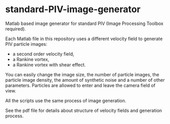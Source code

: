 # standard-PIV-image-generator
Matlab based image generator for standard PIV (Image Processing Toolbox required).

Each Matlab file in this repository uses a different velocity field to generate PIV particle images:
- a second order velocity field,
- a Rankine vortex,
- a Rankine vortex with shear effect.

You can easily change the image size, the number of particle images, the particle image density, the amount of synthetic noise and a number of other parameters. Particles are allowed to enter and leave the camera field of view.

All the scripts use the same process of image generation.

See the pdf file for details about structure of velocity fields and generation process.

